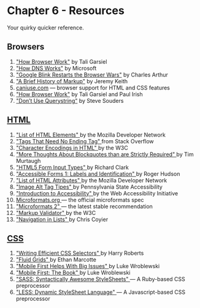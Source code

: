 # Chapter 6 - Resources

Your quirky quicker reference.

## Browsers

1. ["How Browser Work"](http://taligarsiel.com/Projects/howbrowserswork1.htm) by Tali Garsiel
2. <a href='http://technet.microsoft.com/en-us/library/cc772774(v=ws.10).aspx' target='_blank' title='How DNS Works by Microsoft'>"How DNS Works"</a> by Microsoft
3. <a href='http://www.theguardian.com/technology/2013/apr/05/blink-google-rendering-browser' target='_blank' title='Google Blink Restarts the Browser Wars by Charles Arthur'>"Google Blink Restarts the Browser Wars"</a> by Charles Arthur
4. <a href='http://alistapart.com/article/a-brief-history-of-markup' target='_blank' title='A Brief History of Markup by Jeremy Keith'>"A Brief History of Markup"</a> by Jeremy Keith
5. <a href='http://caniuse.com/' target='_blank' title='caniuse.com - Browser Support for HTML and CSS features'>caniuse.com</a> &mdash; browser support for HTML and CSS features
6. <a href='http://www.html5rocks.com/en/tutorials/internals/howbrowserswork/' target='_blank' title='How Browsers Work by Tali Garsiel and Paul Irish'>"How Browser Work"</a> by Tali Garsiel and Paul Irish
7. <a href='http://www.stevesouders.com/blog/2008/08/23/revving-filenames-dont-use-querystring/' target='_blank' title="Don't Use Querystring">"Don&rsquo;t Use Querystring"</a> by Steve Souders

<h2 id='html'>
  <a href='#html' title='HTML'>HTML</a>
</h2>
<ol>
  <li>
    <a href='https://developer.mozilla.org/en-US/docs/Web/HTML/Element' target='_blank' title='List of HTML Elements by the Mozilla Developer Network'>
      "List of HTML Elements"
    </a>
    by the Mozilla Developer Network
  </li>
  <li>
    <a href='http://stackoverflow.com/questions/3741896/what-do-you-call-tags-that-need-no-ending-tag' target='_blank' title='Tags That Need No Ending Tag'>
      "Tags That Need No Ending Tag"
    </a>
    from Stack Overflow
  </li>
  <li>
    <a href='http://www.w3.org/International/questions/qa-html-encoding-declarations' target='_blank' title='Character Encodings in HTML by the W3C'>
      "Character Encodings in HTML"
    </a>
    by the W3C
  </li>
  <li>
    <a href='http://alistapart.com/blog/post/more-thoughts-about-blockquotes-than-are-strictly-required' target='_blank' title='More Thoughts About Blockquotes than are Stricly Required'>
      "More Thoughts About Blockquotes than are Strictly Required"
    </a>
    by Tim Murtaugh
  </li>
  <li>
    <a href='http://html5doctor.com/html5-forms-input-types/' target='_blank' title='HTML5 Form Input Types'>
      "HTML5 Form Input Types"
    </a>
    by Richard Clark
  </li>
  <li>
    <a href='http://usability.com.au/2013/04/accessible-forms-1-labels-and-identification/' target='_blank' title='Accessible Forms 1: Labels and Identification'>
      "Accessible Forms 1: Labels and Identification"
    </a>
    by Roger Hudson
  </li>
  <li>
    <a href='https://developer.mozilla.org/en-US/docs/Web/HTML/Attributes' target='_blank' title='List of HTML Attributes by the Mozilla Developer Network'>
      "List of HTML Attributes"
    </a>
    by the Mozilla Developer Network
  </li>
  <li>
    <a href='http://accessibility.psu.edu/imageshtml' target='_blank' title='Image Alt Tag Tips by Pennsylvania State Accessibility'>
      "Image Alt Tag Tipes"
    </a>
    by Pennsylvania State Accessibility
  </li>
  <li>
    <a href='http://www.w3.org/WAI/intro/accessibility.php' target='_blank' title='Introduction to Accessibility by the Web Accessibility Initiative'>
      "Introduction to Accessibility"
    </a>
    by the Web Accessibility Initiative
  </li>
  <li>
    <a href='http://microformats.org/' target='_blank' title='Microformats.org'>
      Microformats.org
    </a>
    &mdash; the official microformats spec
  </li>
  <li>
    <a href='http://microformats.org/wiki/microformats2' target='_blank' title='Microformats 2, the current specification'>
      "Microformats 2"
    </a>
    &mdash; the latest stable recommendation
  </li>
  <li>
    <a href='http://validator.w3.org/' target='_blank' title='Markup Validator by the W3C'>
      "Markup Validator"
    </a>
    by the W3C
  </li>
  <li>
    <a href='http://css-tricks.com/wrapup-of-navigation-in-lists/' target='_blank' title='Navigation in Lists by Chris Coyier'>
      "Navigation in Lists"
    </a>
    by Chris Coyier
  </li>
</ol>
<h2 id='css'>
  <a href='#css' title='CSS'>CSS</a>
</h2>
<ol>
  <li>
    <a href='http://csswizardry.com/2011/09/writing-efficient-css-selectors/' target='_blank' title='Writing Efficient CSS Selectors by Harry Roberts'>
      "Writing Efficient CSS Selectors"
    </a>
    by Harry Roberts
  </li>
  <li>
    <a href='http://alistapart.com/article/fluidgrids' target='_blank' title='Fluid Grids by Ethan Marcotte'>
      "Fluid Grids"
    </a>
    by Ethan Marcotte
  </li>
  <li>
    <a href='http://www.lukew.com/ff/entry.asp?1117' target='_blank' title='Mobile First Helps With Big Issues'>
      "Mobile First Helps With Big Issues"
    </a>
    by Luke Wroblewski
  </li>
  <li>
    <a href='http://www.abookapart.com/products/mobile-first' target='_blank' title='Mobile First: The Book by Luke Wroblewski'>
      "Mobile First: The Book"
    </a>
    by Luke Wroblewski
  </li>
  <li>
    <a href='http://sass-lang.com/' target='_blank' title='SASS: Syntactically Awesome StyleSheets'>
      "SASS: Syntactically Awesome StyleSheets"
    </a>
    &mdash; A Ruby-based CSS preprocessor
  </li>
  <li>
    <a href='http://lesscss.org/' target='_blank' title='LESS: The Dynamic StyleSheet Language'>
      "LESS: Dynamic StyleSheet Language"
    </a>
    &mdash; A Javascript-based CSS preprocessor
  </li>
</ol>

